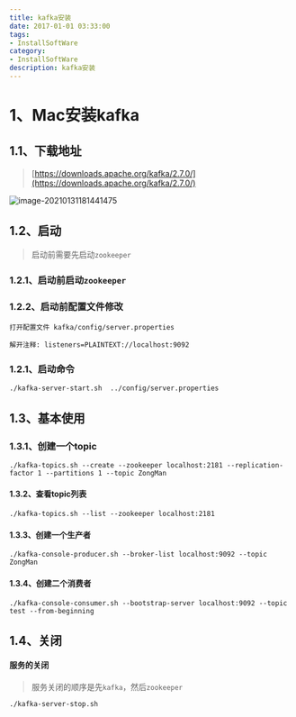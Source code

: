 ```yaml
---
title: kafka安装
date: 2017-01-01 03:33:00
tags: 
- InstallSoftWare
category: 
- InstallSoftWare
description: kafka安装
---
```




# 1、Mac安装kafka



## 1.1、下载地址

> [https://downloads.apache.org/kafka/2.7.0/](https://downloads.apache.org/kafka/2.7.0/)

![image-20210131181441475](/Users/healerjean/Desktop/HealerJean/HCode/HealerJean.github.io/blogImages/image-20210131181441475.png)





## 1.2、启动

> 启动前需要先启动`zookeeper`

### 1.2.1、启动前启动`zookeeper`



### 1.2.2、启动前配置文件修改

```
打开配置文件 kafka/config/server.properties

解开注释: listeners=PLAINTEXT://localhost:9092
```



### 1.2.1、启动命令

```shell
./kafka-server-start.sh  ../config/server.properties
```



## 1.3、基本使用

### 1.3.1、创建一个topic

```
./kafka-topics.sh --create --zookeeper localhost:2181 --replication-factor 1 --partitions 1 --topic ZongMan
```





#### 1.3.2、查看topic列表

```
./kafka-topics.sh --list --zookeeper localhost:2181
```



#### 1.3.3、创建一个生产者

```
./kafka-console-producer.sh --broker-list localhost:9092 --topic ZongMan
```



#### 1.3.4、创建二个消费者

```
./kafka-console-consumer.sh --bootstrap-server localhost:9092 --topic test --from-beginning
```



## 1.4、关闭

#### 服务的关闭

> 服务关闭的顺序是先`kafka`，然后`zookeeper`

```
./kafka-server-stop.sh
```









